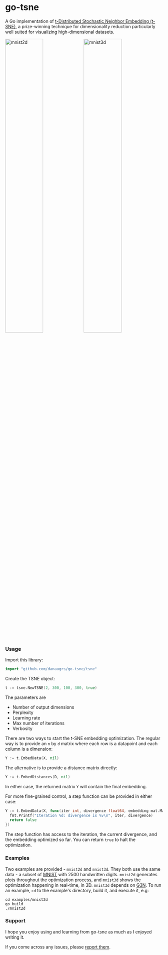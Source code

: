 # go-tsne

A Go implementation of [t-Distributed Stochastic Neighbor Embedding (t-SNE)](https://lvdmaaten.github.io/tsne/), a prize-winning technique for dimensionality reduction particularly well suited for visualizing high-dimensional datasets.

<p float="left">
  <img src="https://github.com/danaugrs/go-tsne/blob/master/examples/mnist2d/mnist2d.gif" alt="mnist2d" width="49%" />
  <img src="https://github.com/danaugrs/go-tsne/blob/master/examples/mnist3d/mnist3d.gif" alt="mnist3d" width="49%" /> 
</p>

### Usage
Import this library:
```Go
import "github.com/danaugrs/go-tsne/tsne"
```
Create the TSNE object:
```Go
t := tsne.NewTSNE(2, 300, 100, 300, true)
```
The parameters are
* Number of output dimensions
* Perplexity
* Learning rate
* Max number of iterations
* Verbosity

There are two ways to start the t-SNE embedding optimization. The regular way is to provide an `n` by `d` matrix where each row is a datapoint and each column is a dimension:
```Go
Y := t.EmbedData(X, nil)
```
The alternative is to provide a distance matrix directly:
```Go
Y := t.EmbedDistances(D, nil)
```
In either case, the returned matrix `Y` will contain the final embedding.

For more fine-grained control, a step function can be provided in either case:
```Go
Y := t.EmbedData(X, func(iter int, divergence float64, embedding mat.Matrix) bool {
  fmt.Printf("Iteration %d: divergence is %v\n", iter, divergence)
  return false
})
```
The step function has access to the iteration, the current divergence, and the embedding optimized so far.
You can return `true` to halt the optimization.

### Examples
Two examples are provided - `mnist2d` and `mnist3d`. They both use the same data - a subset of [MNIST](http://yann.lecun.com/exdb/mnist/) with 2500 handwritten digits. `mnist2d` generates plots throughout the optimization process, and `mnist3d` shows the optimization happening in real-time, in 3D. `mnist3d` depends on [G3N](https://github.com/g3n/engine).
To run an example, `cd` to the example's directory, build it, and execute it, e.g:
```
cd examples/mnist2d
go build
./mnist2d
```

### Support
I hope you enjoy using and learning from go-tsne as much as I enjoyed writing it.

If you come across any issues, please [report them](https://github.com/danaugrs/go-tsne/issues).
